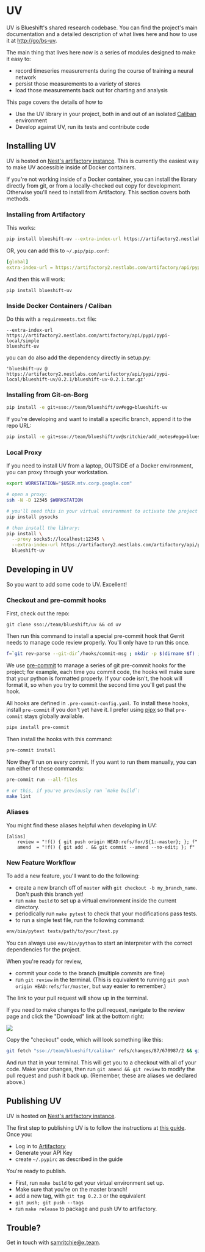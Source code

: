 # UV

UV is Blueshift's shared research codebase. You can find the project's main
documentation and a detailed description of what lives here and how to use it at
<http://go/bs-uv>.

The main thing that lives here now is a series of modules designed to make it
easy to:

- record timeseries measurements during the course of training a neural network
- persist those measurements to a variety of stores
- load those measurements back out for charting and analysis

This page covers the details of how to

- Use the UV library in your project, both in and out of an isolated
  [Caliban](http://go/caliban) environment
- Develop against UV, run its tests and contribute code

## Installing UV

UV is hosted on [Nest's artifactory
instance](https://artifactory2.nestlabs.com/). This is currently the easiest way
to make UV accessible inside of Docker containers.

If you're not working inside of a Docker container, you can install the library
directly from git, or from a locally-checked out copy for development. Otherwise
you'll need to install from Artifactory. This section covers both methods.

### Installing from Artifactory

This works:

```bash
pip install blueshift-uv --extra-index-url https://artifactory2.nestlabs.com/artifactory/api/pypi/pypi-local/simple
```

OR, you can add this to `~/.pip/pip.conf`:

```yaml
[global]
extra-index-url = https://artifactory2.nestlabs.com/artifactory/api/pypi/pypi-local/simple
```

And then this will work:

```
pip install blueshift-uv
```

### Inside Docker Containers / Caliban

Do this with a `requirements.txt` file:

```
--extra-index-url https://artifactory2.nestlabs.com/artifactory/api/pypi/pypi-local/simple
blueshift-uv
```

you can do also add the dependency directly in setup.py:

```
'blueshift-uv @ https://artifactory2.nestlabs.com/artifactory/api/pypi/pypi-local/blueshift-uv/0.2.1/blueshift-uv-0.2.1.tar.gz'
```

### Installing from Git-on-Borg

```bash
pip install -e git+sso://team/blueshift/uv#egg=blueshift-uv
```

If you're developing and want to install a specific branch, append it to the
repo URL:

```bash
pip install -e git+sso://team/blueshift/uv@sritchie/add_notes#egg=blueshift-uv
```


### Local Proxy

If you need to install UV from a laptop, OUTSIDE of a Docker environment, you
can proxy through your workstation.

```bash
export WORKSTATION="$USER.mtv.corp.google.com"

# open a proxy:
ssh -N -D 12345 $WORKSTATION

# you'll need this in your virtual environment to activate the project
pip install pysocks

# then install the library:
pip install \
  --proxy socks5://localhost:12345 \
  --extra-index-url https://artifactory2.nestlabs.com/artifactory/api/pypi/pypi-local/simple/ \
  blueshift-uv
```

## Developing in UV

So you want to add some code to UV. Excellent!

### Checkout and pre-commit hooks

First, check out the repo:

```
git clone sso://team/blueshift/uv && cd uv
```

Then run this command to install a special pre-commit hook that Gerrit needs to
manage code review properly. You'll only have to run this once.

```bash
f=`git rev-parse --git-dir`/hooks/commit-msg ; mkdir -p $(dirname $f) ; curl -Lo $f https://gerrit-review.googlesource.com/tools/hooks/commit-msg ; chmod +x $f
```

We use [pre-commit](https://pre-commit.com/) to manage a series of git
pre-commit hooks for the project; for example, each time you commit code, the
hooks will make sure that your python is formatted properly. If your code isn't,
the hook will format it, so when you try to commit the second time you'll get
past the hook.

All hooks are defined in `.pre-commit-config.yaml`. To install these hooks,
install `pre-commit` if you don't yet have it. I prefer using [pipx](https://github.com/pipxproject/pipx) so that `pre-commit` stays globally available.

```bash
pipx install pre-commit
```

Then install the hooks with this command:

```bash
pre-commit install
```

Now they'll run on every commit. If you want to run them manually, you can run either of these commands:

```bash
pre-commit run --all-files

# or this, if you've previously run `make build`:
make lint
```

### Aliases

You might find these aliases helpful when developing in UV:

```
[alias]
	review = "!f() { git push origin HEAD:refs/for/${1:-master}; }; f"
	amend  = "!f() { git add . && git commit --amend --no-edit; }; f"
```

### New Feature Workflow

To add a new feature, you'll want to do the following:

- create a new branch off of `master` with `git checkout -b my_branch_name`.
  Don't push this branch yet!
- run `make build` to set up a virtual environment inside the current directory.
- periodically run `make pytest` to check that your modifications pass tests.
- to run a single test file, run the following command:

```bash
env/bin/pytest tests/path/to/your/test.py
```

You can always use `env/bin/python` to start an interpreter with the correct
dependencies for the project.

When you're ready for review,

- commit your code to the branch (multiple commits are fine)
- run `git review` in the terminal. (This is equivalent to running `git push
  origin HEAD:refs/for/master`, but way easier to remember.)

The link to your pull request will show up in the terminal.

If you need to make changes to the pull request, navigate to the review page and
click the "Download" link at the bottom right:

![](https://screenshot.googleplex.com/4BP8v3TWq4R.png)

Copy the "checkout" code, which will look something like this:

```bash
git fetch "sso://team/blueshift/caliban" refs/changes/87/670987/2 && git checkout FETCH_HEAD
```

And run that in your terminal. This will get you to a checkout with all of your
code. Make your changes, then run `git amend && git review` to modify the pull
request and push it back up. (Remember, these are aliases we declared above.)

## Publishing UV

UV is hosted on [Nest's artifactory
instance](https://artifactory2.nestlabs.com/).

The first step to publishing UV is to follow the instructions at [this
guide](http://go/nest-pypi-local#generating-your-api-key). Once you:

- Log in to [Artifactory](https://artifactory2.nestlabs.com/)
- Generate your API Key
- create `~/.pypirc` as described in the guide

You're ready to publish.

- First, run `make build` to get your virtual environment set up.
- Make sure that you're on the master branch!
- add a new tag, with `git tag 0.2.3` or the equivalent
- `git push; git push --tags`
- run `make release` to package and push UV to artifactory.

## Trouble?

Get in touch with [samritchie@x.team](mailto:samritchie@x.team).
